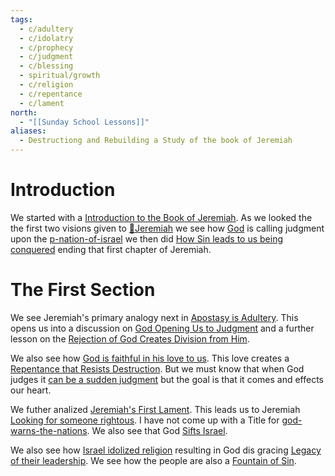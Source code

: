 ```yaml
---
tags:
  - c/adultery
  - c/idolatry
  - c/prophecy
  - c/judgment
  - c/blessing
  - spiritual/growth
  - c/religion
  - c/repentance
  - c/lament
north:
  - "[[Sunday School Lessons]]"
aliases:
  - Destructiong and Rebuilding a Study of the book of Jeremiah
---
```

# Introduction
We started with a [Introduction to the Book of Jeremiah](Introduction%20to%20the%20Book%20of%20Jeremiah.md). As we looked the the first two visions given to [🧑Jeremiah](%F0%9F%A7%91Jeremiah.md) we see how [God](God.md) is calling judgment upon the [p-nation-of-israel](../p-nation-of-israel.md) we then did [How Sin leads to us being conquered](How%20Sin%20leads%20to%20us%20being%20conquered.md) ending that first chapter of Jeremiah.

# The First Section
We see Jeremiah's primary analogy next in [Apostasy is Adultery](apostasy-is-adultry.md). This opens us into a discussion on [God Opening Us to Judgment](god-opening-us-to-judgment.md) and a further lesson on the [Rejection of God Creates Division from Him](rejection-of-god-creates-division-from-him.md).

We also see how [God is faithful in his love to us](god-being-faithful-despite-our-wandering.md). This love creates a [Repentance that Resists Destruction](repentance-resists-destruction.md). But we must know that when God judges it [can be a sudden judgment](judgement-comes-swiftly.md) but the goal is that it comes and effects our heart.

We futher analized [Jeremiah's First Lament](jeremiahs-first-lament.md). This leads us to Jeremiah [Looking for someone rightous](no-one-rightous-in-isreal.md). I have not come up with a Title for [god-warns-the-nations](god-warns-the-nations.md). We also see that God [Sifts Israel](../the-sifting-of-israel.md).

We also see how [Israel idolized religion](when-religion-becomes-an-idol.md) resulting in God dis gracing [Legacy of their leadership](god-destroys-the-leaders-legacy.md). We see how the people are also a [Fountain of Sin](./a-review-at-fountains.md).
